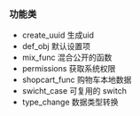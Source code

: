 ### 功能类

- create_uuid 生成uid
- def_obj 默认设置项
- mix_func 混合公开的函数
- permissions 获取系统权限
- shopcart_func 购物车本地数据
- swicht_case 可复用的 switch
- type_change 数据类型转换